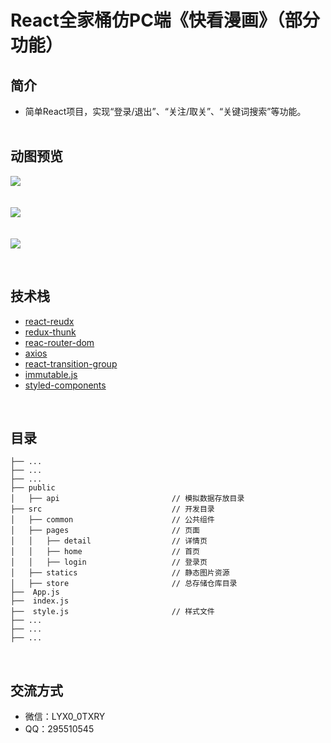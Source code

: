 # React全家桶仿PC端《快看漫画》（部分功能）

## 简介 
- 简单React项目，实现“登录/退出”、“关注/取关”、“关键词搜索”等功能。
<br><br>
## 动图预览
![](https://user-gold-cdn.xitu.io/2018/8/30/1658963641b2aefa?imageslim)
<br><br><br>
![](https://user-gold-cdn.xitu.io/2018/8/30/165897509b44d317?imageslim)
<br><br><br>
![](https://user-gold-cdn.xitu.io/2018/8/30/165899677ef01bd0?imageslim)

<br>

## 技术栈
- [react-reudx](https://redux.js.org/)
- [redux-thunk](https://github.com/notrab/create-react-app-redux)
- [reac-router-dom](https://react-guide.github.io/react-router-cn/)
- [axios](https://www.kancloud.cn/yunye/axios/234845)
- [react-transition-group](https://github.com/reactjs/react-transition-group)
- [immutable.js](https://github.com/facebook/immutable-js)
- [styled-components](https://github.com/styled-components/styled-components)

<br>

## 目录

    ├── ...                                     
    ├── ...                                     
    ├── ...                                         
    ├── public                                  
    │   ├── api                         // 模拟数据存放目录
    ├── src                             // 开发目录
    │   ├── common                      // 公共组件
    │   ├── pages                       // 页面
    │   │   ├── detail                  // 详情页   
    │   │   ├── home                    // 首页
    │   │   ├── login                   // 登录页
    │   ├── statics                     // 静态图片资源  
    │   ├── store                       // 总存储仓库目录            
    ├──  App.js         
    ├──  index.js
    ├──  style.js                       // 样式文件
    ├── ...
    ├── ...
    ├── ...

<br>

## 交流方式
- 微信：LYX0_0TXRY
- QQ：295510545 
